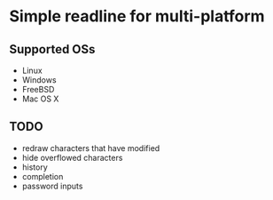 # Simple readline for multi-platform

## Supported OSs

* Linux
* Windows
* FreeBSD
* Mac OS X

## TODO

* redraw characters that have modified 
* hide overflowed characters
* history
* completion
* password inputs
